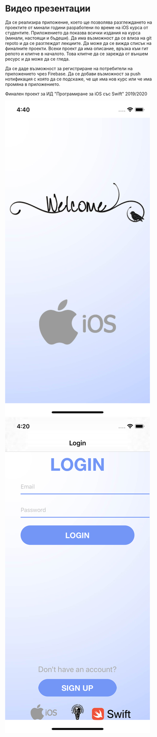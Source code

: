 # Видео презентации	

Да се реализира приложение, което ще позволява разглеждането на проектите от минали години разработени по време на iOS курса от студентите. Приложението да показва всички издания на курса (минали, настоящи и бъдеши).
Да има възможност да се влиза на git repoto и да се разглеждат лекциите.
Да може да се вижда списък на финалните проекти. Всеки проект да има описание, връзка към гит репото и клипче в началото. Това клипче да се зарежда от външем ресурс и да може да се гледа.

Да се даде възможност за регистриране на потребители на приложението чрез Firebase.
Да се добави възможност за push нотификация с която да се подскаже, че ще има нов курс или че има промяна в приложението.


Финален проект за ИД "Програмиране за iOS със Swift" 2019/2020

![launchScreen](iOS-Course-App/assetsScreen/launchScreen.png)
![loginScreen](iOS-Course-App/assetsScreen/loginScreen.png)
